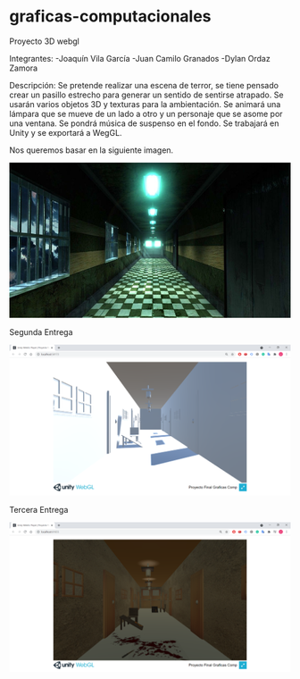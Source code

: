 # graficas-computacionales
Proyecto 3D webgl

Integrantes:
  -Joaquín Vila García
  -Juan Camilo Granados
  -Dylan Ordaz Zamora

Descripción:
Se pretende realizar una escena de terror, se tiene pensado crear un pasillo estrecho para generar un sentido de sentirse atrapado. Se usarán varios objetos 3D y texturas para la ambientación. Se animará una lámpara que se mueve de un lado a otro y un personaje que se asome por una ventana. Se pondrá música de suspenso en el fondo.
Se trabajará en Unity y se exportará a WegGL.

Nos queremos basar en la siguiente imagen.

![alt text](https://github.com/JoaquinVila13/graficas-computacionales/blob/4158f1a7db4e79fb7b43ac4895287981a6039cf5/imagenes/WhatsApp%20Image%202021-07-19%20at%2019.11.25.jpeg)

Segunda Entrega

![alt text](https://github.com/JoaquinVila13/graficas-computacionales/blob/main/segunda%20entrega/captura.png)


Tercera Entrega

![alt text](https://github.com/JoaquinVila13/graficas-computacionales/blob/main/entrega3/Captura.png)
